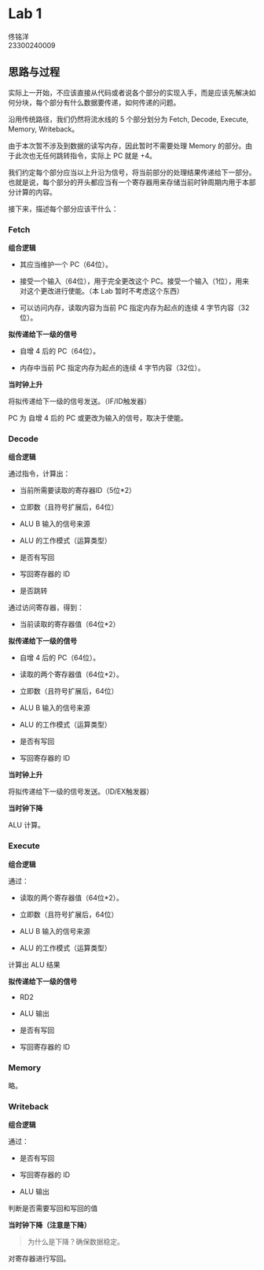 # Lab 1

佟铭洋  
23300240009

## 思路与过程

实际上一开始，不应该直接从代码或者说各个部分的实现入手，而是应该先解决如何分块，每个部分有什么数据要传递，如何传递的问题。

沿用传统路径，我们仍然将流水线的 5 个部分划分为 Fetch, Decode, Execute, Memory, Writeback。

由于本次暂不涉及到数据的读写内存，因此暂时不需要处理 Memory 的部分。由于此次也无任何跳转指令，实际上 PC 就是 +4。

我们约定每个部分应当以上升沿为信号，将当前部分的处理结果传递给下一部分。也就是说，每个部分的开头都应当有一个寄存器用来存储当前时钟周期内用于本部分计算的内容。

接下来，描述每个部分应该干什么：

### Fetch

**组合逻辑**

- 其应当维护一个 PC（64位）。

- 接受一个输入（64位），用于完全更改这个 PC。接受一个输入（1位），用来对这个更改进行使能。（本 Lab 暂时不考虑这个东西）

- 可以访问内存，读取内容为当前 PC 指定内存为起点的连续 4 字节内容（32位）。

**拟传递给下一级的信号**

- 自增 4 后的 PC（64位）。

- 内存中当前 PC 指定内存为起点的连续 4 字节内容（32位）。

**当时钟上升**

将拟传递给下一级的信号发送。（IF/ID触发器）

PC 为 自增 4 后的 PC 或更改为输入的信号，取决于使能。

### Decode

**组合逻辑**

通过指令，计算出：

- 当前所需要读取的寄存器ID（5位*2）

- 立即数（且符号扩展后，64位）

- ALU B 输入的信号来源

- ALU 的工作模式（运算类型）

- 是否有写回

- 写回寄存器的 ID

- 是否跳转

通过访问寄存器，得到：

- 当前读取的寄存器值（64位*2）

**拟传递给下一级的信号**

- 自增 4 后的 PC（64位）。

- 读取的两个寄存器值（64位*2）。

- 立即数（且符号扩展后，64位）

- ALU B 输入的信号来源

- ALU 的工作模式（运算类型）

- 是否有写回

- 写回寄存器的 ID

**当时钟上升**

将拟传递给下一级的信号发送。（ID/EX触发器）

**当时钟下降**

ALU 计算。

### Execute

**组合逻辑**

通过：

- 读取的两个寄存器值（64位*2）。

- 立即数（且符号扩展后，64位）

- ALU B 输入的信号来源

- ALU 的工作模式（运算类型）

计算出 ALU 结果

**拟传递给下一级的信号**

- RD2

- ALU 输出

- 是否有写回

- 写回寄存器的 ID


### Memory

略。

### Writeback

**组合逻辑**

通过：

- 是否有写回

- 写回寄存器的 ID

- ALU 输出

判断是否需要写回和写回的值

**当时钟下降（注意是下降）**

> 为什么是下降？确保数据稳定。

对寄存器进行写回。